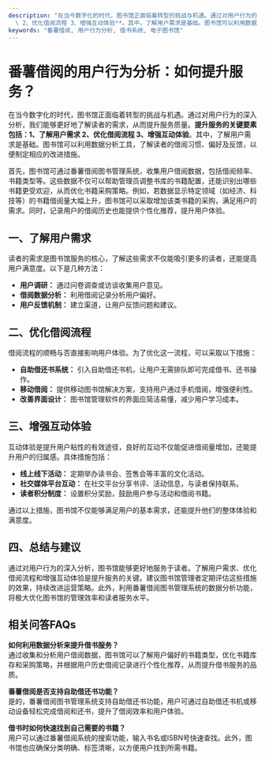 ```yaml
---
description: "在当今数字化的时代，图书馆正面临着转型的挑战与机遇。通过对用户行为的深入分析，我们能够更好地了解读者的需求，从而提升服务质量。**提升服务的关键要素包括：1、了解用户需求\
  \ 2、优化借阅流程 3、增强互动体验**。其中，了解用户需求是基础。图书馆可以利用数据分析工具，了解读者的借阅习惯、偏好及反馈，以便制定相应的改进措施。"
keywords: "番薯借阅, 用户行为分析, 借书系统, 电子图书馆"
---
```

# 番薯借阅的用户行为分析：如何提升服务？

在当今数字化的时代，图书馆正面临着转型的挑战与机遇。通过对用户行为的深入分析，我们能够更好地了解读者的需求，从而提升服务质量。**提升服务的关键要素包括：1、了解用户需求 2、优化借阅流程 3、增强互动体验**。其中，了解用户需求是基础。图书馆可以利用数据分析工具，了解读者的借阅习惯、偏好及反馈，以便制定相应的改进措施。

首先，图书馆可通过番薯借阅图书管理系统，收集用户借阅数据，包括借阅频率、书籍类型等。这些数据不仅可以帮助管理员调整书库的书籍配置，还能识别出哪些书籍更受欢迎，从而优化书籍采购策略。例如，若数据显示特定领域（如经济、科技等）的书籍借阅量大幅上升，图书馆可以采取增加该类书籍的采购，满足用户的需求。同时，记录用户的借阅历史也能提供个性化推荐，提升用户体验。

## **一、了解用户需求**

读者的需求是图书馆服务的核心，了解这些需求不仅能吸引更多的读者，还能提高用户满意度。以下是几种方法：

- **用户调研：** 通过问卷调查或访谈收集用户意见。
- **借阅数据分析：** 利用借阅记录分析用户偏好。
- **用户反馈机制：** 建立渠道，让用户反馈问题和建议。

## **二、优化借阅流程**

借阅流程的顺畅与否直接影响用户体验。为了优化这一流程，可以采取以下措施：

- **自助借还书系统：** 引入自助借还书机，让用户无需排队即可完成借书、还书操作。
- **移动借阅：** 提供移动图书馆解决方案，支持用户通过手机借阅，增强便利性。
- **改善界面设计：** 图书馆管理软件的界面应简洁易懂，减少用户学习成本。

## **三、增强互动体验**

互动体验是提升用户粘性的有效途径，良好的互动不仅能促进借阅量增加，还能提升用户的归属感。具体措施包括：

- **线上线下活动：** 定期举办读书会、签售会等丰富的文化活动。
- **社交媒体平台互动：** 在社交平台分享书评、活动信息，与读者保持联系。
- **读者积分制度：** 设置积分奖励，鼓励用户参与活动和借阅书籍。

通过以上措施，图书馆不仅能够满足用户的基本需求，还能提升他们的整体体验和满意度。

## **四、总结与建议**

通过对用户行为的深入分析，图书馆能够更好地服务于读者。了解用户需求、优化借阅流程和增强互动体验是提升服务的关键。建议图书馆管理者定期评估这些措施的效果，持续改进运营策略。此外，利用番薯借阅图书管理系统的数据分析功能，将极大优化图书馆的管理效率和读者服务水平。

## 相关问答FAQs

**如何利用数据分析来提升借书服务？**  
通过收集和分析用户借阅数据，图书馆可以了解用户偏好的书籍类型，优化书籍库存和采购策略，并根据用户历史借阅记录进行个性化推荐，从而提升借书服务的品质。

**番薯借阅是否支持自助借还书功能？**  
是的，番薯借阅图书管理系统支持自助借还书功能，用户可通过自助借还书机或移动设备轻松完成借阅和还书，提升了借阅效率和用户体验。

**借书时如何快速找到自己需要的书籍？**  
用户可以通过番薯借阅系统的搜索功能，输入书名或ISBN号快速查找。此外，图书馆也应确保分类明确、标签清晰，以方便用户找到所需书籍。
